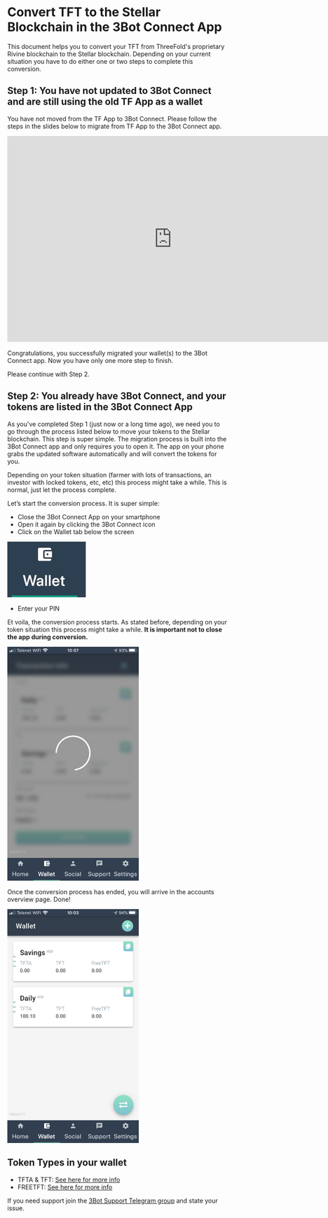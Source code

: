 # Convert TFT to the Stellar Blockchain in the 3Bot Connect App

This document helps you to convert your TFT from ThreeFold's proprietary Rivine blockchain to the Stellar blockchain. Depending on your current situation you have to do either one or two steps to complete this conversion.

## Step 1: You have not updated to 3Bot Connect and are still using the old TF App as a wallet

You have not moved from the TF App to 3Bot Connect. Please follow the steps in the slides below to migrate from TF App to the 3Bot Connect app.

<iframe src="https://docs.google.com/presentation/d/1IwcGyf6SGOsbXWVraU1OzWUX_O5W4nHobkKxkqs1ryg/embed?start=false&loop=false&delayms=10000" frameborder="0" width="750" height="470" allowfullscreen="true" mozallowfullscreen="true" webkitallowfullscreen="true"></iframe>

Congratulations, you successfully migrated your wallet(s) to the 3Bot Connect app. Now you have only one more step to finish. 

Please continue with Step 2.

## Step 2: You already have 3Bot Connect, and your tokens are listed in the 3Bot Connect App

As you've completed Step 1 (just now or a long time ago), we need you to go through the process listed below to move your tokens to the Stellar blockchain. This step is super simple. The migration process is built into the 3Bot Connect app and only requires you to open it. The app on your phone grabs the updated software automatically and will convert the tokens for you. 

Depending on your token situation (farmer with lots of transactions, an investor with locked tokens, etc, etc) this process might take a while. This is normal, just let the process complete.

Let’s start the conversion process. It  is super simple:

- Close the 3Bot Connect App on your smartphone
- Open it again by clicking the 3Bot Connect icon
- Click on the Wallet tab below the screen

![](./img/wallet_icon.jpg)

- Enter your PIN 

Et voila, the conversion process starts. As stated before, depending on your token situation this process might take a while.  **It is important not to close the app during conversion.**

<img src="img/import_wallet_stellar_mainnet.PNG" width="300">

Once the conversion process has ended, you will arrive in the accounts overview page. Done!

<img src="img/accounts_overview_stellar_mainnet.PNG" width="300">

## Token Types in your wallet

- TFTA & TFT: [See here for more info](tfta_vs_tft.md)
- FREETFT: [See here for more info](freetft.md)

If you need support join the [3Bot Support Telegram group](https://t.me/tf_3_botsupport) and state your issue.
